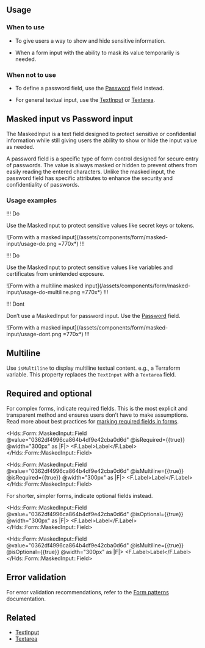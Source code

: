 ## Usage

### When to use

- To give users a way to show and hide sensitive information.

- When a form input with the ability to mask its value temporarily is needed.

### When not to use

- To define a password field, use the [Password](/components/form/text-input#password) field instead.

- For general textual input, use the [TextInput](/components/form/text-input) or [Textarea](/components/form/textarea).


## Masked input vs Password input

The MaskedInput is a text field designed to protect sensitive or confidential information while still giving users the ability to show or hide the input value as needed.

A password field is a specific type of form control designed for secure entry of passwords. The value is always masked or hidden to prevent others from easily reading the entered characters. Unlike the masked input, the password field has specific attributes to enhance the security and confidentiality of passwords.

### Usage examples

!!! Do

Use the MaskedInput to protect sensitive values like secret keys or tokens.

![Form with a masked input](/assets/components/form/masked-input/usage-do.png =770x*)
!!!

!!! Do

Use the MaskedInput to protect sensitive values like variables and certificates from unintended exposure.

![Form with a multiline masked input](/assets/components/form/masked-input/usage-do-multiline.png =770x*)
!!!

!!! Dont

Don’t use a MaskedInput for password input. Use the [Password](/components/form/text-input#password) field.

![Form with a masked input](/assets/components/form/masked-input/usage-dont.png =770x*)
!!!

## Multiline

Use `isMultiline` to display multiline textual content. e.g., a Terraform variable. This property replaces the `TextInput` with a `Textarea` field.

## Required and optional

For complex forms, indicate required fields. This is the most explicit and transparent method and ensures users don’t have to make assumptions. Read more about best practices for [marking required fields in forms](https://www.nngroup.com/articles/required-fields/).

<Hds::Form::MaskedInput::Field @value="0362df4996ca864b4df9e42cba0d6d" @isRequired={{true}} @width="300px" as |F|>
  <F.Label>Label</F.Label>
</Hds::Form::MaskedInput::Field>

<Hds::Form::MaskedInput::Field @value="0362df4996ca864b4df9e42cba0d6d" @isMultiline={{true}} @isRequired={{true}} @width="300px" as |F|>
  <F.Label>Label</F.Label>
</Hds::Form::MaskedInput::Field>

For shorter, simpler forms, indicate optional fields instead.

<Hds::Form::MaskedInput::Field @value="0362df4996ca864b4df9e42cba0d6d" @isOptional={{true}} @width="300px" as |F|>
  <F.Label>Label</F.Label>
</Hds::Form::MaskedInput::Field>

<Hds::Form::MaskedInput::Field @value="0362df4996ca864b4df9e42cba0d6d" @isMultiline={{true}} @isOptional={{true}} @width="300px" as |F|>
  <F.Label>Label</F.Label>
</Hds::Form::MaskedInput::Field>

## Error validation

For error validation recommendations, refer to the [Form patterns](/patterns/form-patterns) documentation.

## Related

<!-- only include the 2 most similar/related components -->
- [TextInput](/components/form/text-input)
- [Textarea](/components/form/textarea)
